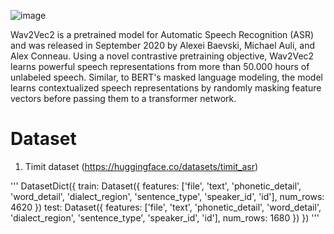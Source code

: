 ![image](https://user-images.githubusercontent.com/13134929/134042337-f0d85334-a24e-4595-88cb-1377a35433d0.png)

Wav2Vec2 is a pretrained model for Automatic Speech Recognition (ASR) and was released in September 2020 by Alexei Baevski, Michael Auli, and Alex Conneau.
Using a novel contrastive pretraining objective, Wav2Vec2 learns powerful speech representations from more than 50.000 hours of unlabeled speech. Similar, to BERT's masked language modeling, the model learns contextualized speech representations by randomly masking feature vectors before passing them to a transformer network.

# Dataset

1. Timit dataset (https://huggingface.co/datasets/timit_asr)

'''
DatasetDict({
    train: Dataset({
        features: ['file', 'text', 'phonetic_detail', 'word_detail', 'dialect_region', 'sentence_type', 'speaker_id', 'id'],
        num_rows: 4620
    })
    test: Dataset({
        features: ['file', 'text', 'phonetic_detail', 'word_detail', 'dialect_region', 'sentence_type', 'speaker_id', 'id'],
        num_rows: 1680
    })
})
'''
